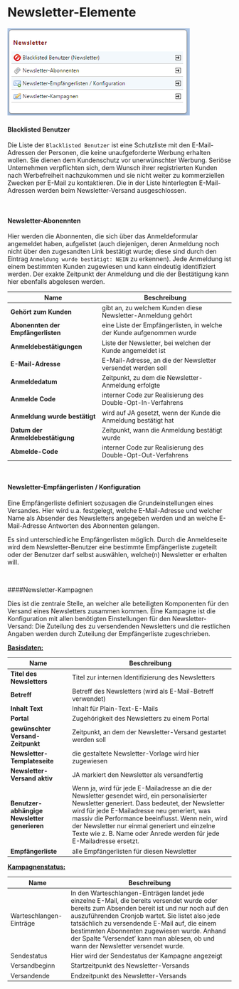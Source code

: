 # Newsletter-Elemente

![](bild56.png)

#### Blacklisted Benutzer

Die Liste der ```Blacklisted Benutzer``` ist eine Schutzliste mit den E-Mail-Adressen der Personen, die keine unaufgeforderte Werbung erhalten wollen. Sie dienen dem Kundenschutz vor unerwünschter Werbung. Seriöse Unternehmen verpflichten sich, dem Wunsch ihrer registrierten Kunden nach Werbefreiheit nachzukommen und sie nicht weiter zu kommerziellen Zwecken per E-Mail zu kontaktieren.
Die in der Liste hinterlegten E-Mail-Adressen werden beim Newsletter-Versand ausgeschlossen.

<br>

#### Newsletter-Abonennten

Hier werden die Abonnenten, die sich über das Anmeldeformular angemeldet haben, aufgelistet (auch diejenigen, deren Anmeldung noch nicht über den zugesandten Link bestätigt wurde; diese sind durch den Eintrag ```Anmeldung wurde bestätigt: NEIN``` zu erkennen). Jede Anmeldung ist einem bestimmten Kunden zugewiesen und kann eindeutig identifiziert werden. Der exakte Zeitpunkt der Anmeldung und die der Bestätigung kann hier ebenfalls abgelesen werden.

| **Name** | Beschreibung |
| -- | -- |
| **Gehört zum Kunden** | gibt an, zu welchem Kunden diese Newsletter-Anmeldung gehört |
| **Abonennten der Empfängerlisten** | eine Liste der Empfängerlisten, in welche der Kunde aufgenommen wurde |
| **Anmeldebestätigungen** | Liste der Newsletter, bei welchen der Kunde angemeldet ist |
| **E-Mail-Adresse** | E-Mail-Adresse, an die der Newsletter versendet werden soll |
| **Anmeldedatum** | Zeitpunkt, zu dem die Newsletter-Anmeldung erfolgte |
| **Anmelde Code** | interner Code zur Realisierung des Double-Opt-In-Verfahrens |
| **Anmeldung wurde bestätigt** | wird auf JA gesetzt, wenn der Kunde die Anmeldung bestätigt hat |
| **Datum der Anmeldebestätigung** | Zeitpunkt, wann die Anmeldung bestätigt wurde |
| **Abmelde-Code** | interner Code zur Realisierung des Double-Opt-Out-Verfahrens |

<br>


#### Newsletter-Empfängerlisten / Konfiguration

Eine Empfängerliste definiert sozusagen die Grundeinstellungen eines Versandes. Hier wird u.a. festgelegt, welche E-Mail-Adresse und welcher Name als Absender des Newsletters angegeben werden und an welche E-Mail-Adresse Antworten des Abonnenten gelangen.

Es sind unterschiedliche Empfängerlisten möglich. Durch die Anmeldeseite wird dem Newsletter-Benutzer eine bestimmte Empfängerliste zugeteilt oder der Benutzer darf selbst auswählen, welche(n) Newsletter er erhalten will.

<br>

####Newsletter-Kampagnen

Dies ist die zentrale Stelle, an welcher alle beteiligten Komponenten für den Versand eines Newsletters zusammen kommen. Eine Kampagne ist die Konfiguration mit allen benötigten Einstellungen für den Newsletter-Versand: Die Zuteilung des zu versendenden Newsletters und die restlichen Angaben werden durch Zuteilung der Empfängerliste zugeschrieben.


**<u>Basisdaten:</u>**

| Name | Beschreibung |
| -- | -- |
| **Titel des Newsletters** | Titel zur internen Identifizierung des Newsletters |
| **Betreff** | Betreff des Newsletters (wird als E-Mail-Betreff verwendet) |
| **Inhalt Text** | Inhalt für Plain-Text-E-Mails |
| **Portal** | Zugehörigkeit des Newsletters zu einem Portal |
| **gewünschter Versand-Zeitpunkt** | Zeitpunkt, an dem der Newsletter-Versand gestartet werden soll |
| **Newsletter-Templateseite** | die gestaltete Newsletter-Vorlage wird hier zugewiesen |
| **Newsletter-Versand aktiv** | JA markiert den Newsletter als versandfertig |
| **Benutzer-abhängige Newsletter generieren** | Wenn ja, wird für jede E-Mailadresse an die der Newsletter gesendet wird, ein personalisierter Newsletter generiert. Dass bedeutet, der Newsletter wird für jede E-Mailadresse neu generiert, was massiv die Performance beeinflusst. Wenn nein, wird der Newsletter nur einmal generiert und einzelne Texte wie z. B. Name oder Anrede werden für jede E-Mailadresse ersetzt. |
| **Empfängerliste** | alle Empfängerlisten für diesen Newsletter |

**<u>Kampagnenstatus:</u>**

| Name | Beschreibung |
| -- | -- |
| Warteschlangen-Einträge | In den Warteschlangen-Einträgen landet jede einzelne E-Mail, die bereits versendet wurde oder bereits zum Absenden bereit ist und nur noch auf den auszuführenden Cronjob wartet. Sie listet also jede tatsächlich zu versendende E-Mail auf, die einem bestimmten Abonnenten zugewiesen wurde. Anhand der Spalte ‘Versendet’ kann man ablesen, ob und wann der Newsletter versendet wurde. |
| Sendestatus | Hier wird der Sendestatus der Kampagne angezeigt |
| Versandbeginn | Startzeitpunkt des Newsletter-Versands |
| Versandende | Endzeitpunkt des Newsletter-Versands |




